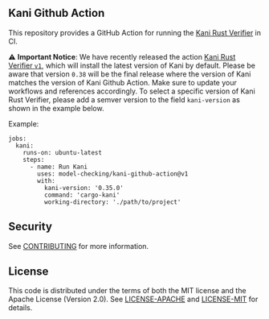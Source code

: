 ## Kani Github Action

This repository provides a GitHub Action for running the [Kani Rust Verifier](https://github.com/model-checking/kani) in CI.

⚠️ **Important Notice**: We have recently released the action [Kani Rust Verifier `v1`](https://github.com/marketplace/actions/kani-rust-verifier),
which will install the latest version of Kani by default.
Please be aware that version `0.38` will be the final release where the version of Kani matches the version of Kani Github Action.
Make sure to update your workflows and references accordingly.
To select a specific version of Kani Rust Verifier, please add a semver version to the field `kani-version` as shown in the example below.

Example:

```
jobs:
  kani:
    runs-on: ubuntu-latest
    steps:
      - name: Run Kani
        uses: model-checking/kani-github-action@v1
        with:
          kani-version: '0.35.0'
          command: 'cargo-kani'
          working-directory: './path/to/project'
```

## Security

See [CONTRIBUTING](CONTRIBUTING.md#security-issue-notifications) for more information.

## License

This code is distributed under the terms of both the MIT license and the Apache License (Version 2.0).
See [LICENSE-APACHE](LICENSE-APACHE) and [LICENSE-MIT](LICENSE-MIT) for details.
